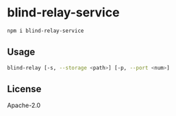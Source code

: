 # blind-relay-service

```sh
npm i blind-relay-service
```

## Usage

```sh
blind-relay [-s, --storage <path>] [-p, --port <num>]
```

## License

Apache-2.0
